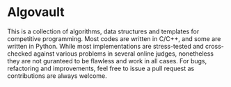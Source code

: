 # Algovault
This is a collection of algorithms, data structures and templates for competitive programming. Most codes are written in C/C++, and some are written in Python. While most implementations are stress-tested and cross-checked against various problems in several online judges, nonetheless they are not guranteed to be flawless and work in all cases. For bugs, refactoring and improvements, feel free to issue a pull request as contributions are always welcome.
